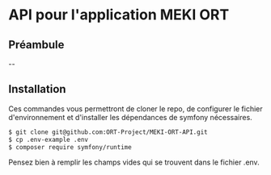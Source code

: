 # API pour l'application MEKI ORT

## Préambule

--

## Installation

Ces commandes vous permettront de cloner le repo, de configurer le fichier d'environnement et d'installer les 
dépendances de symfony nécessaires.

```bash 
$ git clone git@github.com:ORT-Project/MEKI-ORT-API.git
$ cp .env-example .env
$ composer require symfony/runtime 
```

Pensez bien à remplir les champs vides qui se trouvent dans le fichier .env. 


